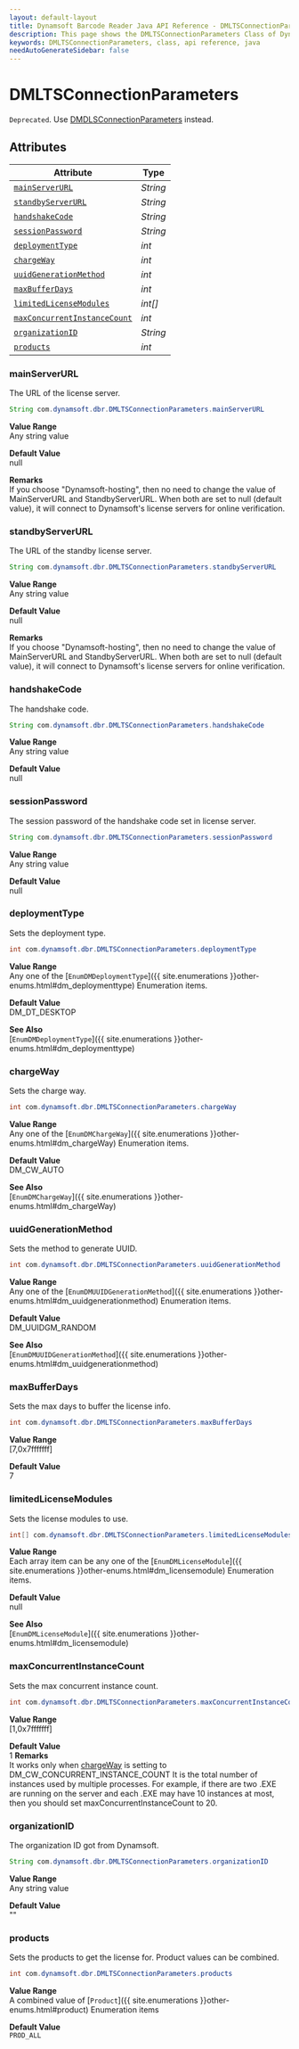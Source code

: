 ```yaml
---
layout: default-layout
title: Dynamsoft Barcode Reader Java API Reference - DMLTSConnectionParameters Class
description: This page shows the DMLTSConnectionParameters Class of Dynamsoft Barcode Reader for Java SDK API Reference.
keywords: DMLTSConnectionParameters, class, api reference, java
needAutoGenerateSidebar: false
---
```



# DMLTSConnectionParameters

`Deprecated`. Use [DMDLSConnectionParameters](DMDLSConnectionParameters.md) instead.  



## Attributes
    
| Attribute | Type |
|---------- | ---- |
| [`mainServerURL`](#mainserverurl) | *String* |
| [`standbyServerURL`](#standbyserverurl) | *String* |
| [`handshakeCode`](#handshakecode) | *String* |
| [`sessionPassword`](#sessionpassword) | *String* |
| [`deploymentType`](#deploymenttype) | *int* |
| [`chargeWay`](#chargeway) | *int* |
| [`uuidGenerationMethod`](#uuidgenerationmethod) | *int* |
| [`maxBufferDays`](#maxbufferdays) | *int* |
| [`limitedLicenseModules`](#limitedlicensemodules) | *int[]* |
| [`maxConcurrentInstanceCount`](#maxconcurrentinstancecount) | *int* |
| [`organizationID`](#organizationid) | *String* |
| [`products`](#products) | *int* |


### mainServerURL

The URL of the license server.

```java
String com.dynamsoft.dbr.DMLTSConnectionParameters.mainServerURL
```

**Value Range**     
    Any string value   
      
**Default Value**     
    null

**Remarks**       
    If you choose "Dynamsoft-hosting", then no need to change the value of MainServerURL and StandbyServerURL. When both are set to null (default value), it will connect to Dynamsoft's license servers for online verification.   


### standbyServerURL

The URL of the standby license server.

```java
String com.dynamsoft.dbr.DMLTSConnectionParameters.standbyServerURL
```

**Value Range**     
    Any string value   
      
**Default Value**     
    null

**Remarks**       
    If you choose "Dynamsoft-hosting", then no need to change the value of MainServerURL and StandbyServerURL. When both are set to null (default value), it will connect to Dynamsoft's license servers for online verification.   


### handshakeCode

The handshake code.

```java
String com.dynamsoft.dbr.DMLTSConnectionParameters.handshakeCode
```

**Value Range**     
    Any string value   
      
**Default Value**     
    null

### sessionPassword

The session password of the handshake code set in license server.

```java
String com.dynamsoft.dbr.DMLTSConnectionParameters.sessionPassword
```

**Value Range**     
    Any string value   
      
**Default Value**     
    null


### deploymentType

Sets the deployment type.

```java
int com.dynamsoft.dbr.DMLTSConnectionParameters.deploymentType
```

**Value Range**     
    Any one of the [`EnumDMDeploymentType`]({{ site.enumerations }}other-enums.html#dm_deploymenttype) Enumeration items.   
      
**Default Value**     
    DM_DT_DESKTOP   
    
**See Also**      
    [`EnumDMDeploymentType`]({{ site.enumerations }}other-enums.html#dm_deploymenttype)    

### chargeWay

Sets the charge way.

```java
int com.dynamsoft.dbr.DMLTSConnectionParameters.chargeWay
```

**Value Range**     
    Any one of the [`EnumDMChargeWay`]({{ site.enumerations }}other-enums.html#dm_chargeWay) Enumeration items.   
      
**Default Value**     
    DM_CW_AUTO   
    
**See Also**      
    [`EnumDMChargeWay`]({{ site.enumerations }}other-enums.html#dm_chargeWay)    


### uuidGenerationMethod

Sets the method to generate UUID.

```java
int com.dynamsoft.dbr.DMLTSConnectionParameters.uuidGenerationMethod
```

**Value Range**     
    Any one of the [`EnumDMUUIDGenerationMethod`]({{ site.enumerations }}other-enums.html#dm_uuidgenerationmethod) Enumeration items.   
      
**Default Value**     
    DM_UUIDGM_RANDOM   
    
**See Also**      
    [`EnumDMUUIDGenerationMethod`]({{ site.enumerations }}other-enums.html#dm_uuidgenerationmethod)    

### maxBufferDays

Sets the max days to buffer the license info.

```java
int com.dynamsoft.dbr.DMLTSConnectionParameters.maxBufferDays
```

**Value Range**     
    [7,0x7fffffff]  
      
**Default Value**     
    7   
    

### limitedLicenseModules

Sets the license modules to use.

```java
int[] com.dynamsoft.dbr.DMLTSConnectionParameters.limitedLicenseModules
```

**Value Range**     
    Each array item can be any one of the [`EnumDMLicenseModule`]({{ site.enumerations }}other-enums.html#dm_licensemodule) Enumeration items.   
      
**Default Value**     
    null   
    
**See Also**      
    [`EnumDMLicenseModule`]({{ site.enumerations }}other-enums.html#dm_licensemodule)    


### maxConcurrentInstanceCount
Sets the max concurrent instance count.
```java
int com.dynamsoft.dbr.DMLTSConnectionParameters.maxConcurrentInstanceCount
```
**Value Range**     
    [1,0x7fffffff]   
      
**Default Value**     
    1
**Remarks**       
    It works only when [chargeWay](#chargeway) is setting to DM_CW_CONCURRENT_INSTANCE_COUNT
    It is the total number of instances used by multiple processes. For example, if there are two .EXE are running on the server and each .EXE may have 10 instances at most, then you should set maxConcurrentInstanceCount to 20.


### organizationID
The organization ID got from Dynamsoft.
```java
String com.dynamsoft.dbr.DMLTSConnectionParameters.organizationID
```
**Value Range**     
    Any string value   
      
**Default Value**     
    ""

### products
Sets the products to get the license for. Product values can be combined.
```java
int com.dynamsoft.dbr.DMLTSConnectionParameters.products
```
**Value Range**     
    A combined value of [`Product`]({{ site.enumerations }}other-enums.html#product) Enumeration items
      
**Default Value**     
    `PROD_ALL`
    

